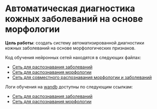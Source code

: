 # Автоматическая диагностика кожных заболеваний на основе морфологии

**Цель работы**: создать систему автоматизированной диагностики кожных заболеваний на основе морфологических признаков.

Код обучения нейронных сетей находятся в следующих файлах:

* [Сеть для распознавания заболеваний](https://github.com/EgSergeenko/coursework/blob/master/net_diseases/net_diseases.ipynb)
* [Сеть для распознавания морфологии](https://github.com/EgSergeenko/coursework/blob/master/net_morphology/net_morphology.ipynb)
* [Сеть для совместного распознавания морфологии и заболеваний](https://github.com/EgSergeenko/coursework/blob/master/net_2_branches_k_fold/net_2_branches_kf.ipynb)

 Логи обучения на [wandb](http://wandb.ai/) доступны по следующим ссылкам:

* [Сеть для распознавания заболеваний](https://wandb.ai/truffaut/net_diseases)
* [Сеть для распознавания морфологии](https://wandb.ai/truffaut/net_morphology)

